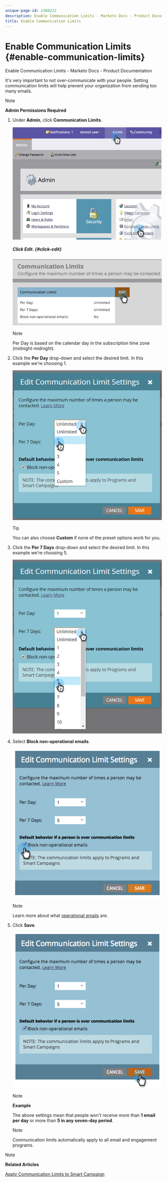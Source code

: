 ```yaml
---
unique-page-id: 2360222
description: Enable Communication Limits - Marketo Docs - Product Documentation
title: Enable Communication Limits
---
```


# Enable Communication Limits {#enable-communication-limits}

Enable Communication Limits - Marketo Docs - Product Documentation

It's very important to not over-communicate with your people. Setting communication limits will help prevent your organization from sending too many emails.

>[!NOTE]
>
>**Admin Permissions Required**

1. Under **Admin**, click **Communication Limits**.

   ![](assets/image2014-9-18-15-3a53-3a37.png)

   ##### Click Edit. {#click-edit}

   ![](assets/image2014-9-18-15-3a53-3a47.png)

   >[!NOTE]
   >
   >
   >Per Day is based on the calendar day in the subscription time zone (midnight-midnight).

1. Click the **Per Day** drop-down and select the desired limit. In this example we're choosing 1.

   ![](assets/three.png)

   >[!TIP]
   >
   >You can also choose **Custom** if none of the preset options work for you.

1. Click the **Per 7 Days** drop-down and select the desired limit. In this example we're choosing 5.

   ![](assets/four.png)

1. Select **Block non-operational emails**.

   ![](assets/five.png)

   >[!NOTE]
   >
   >Learn more about what [operational emails](http://docs.marketo.com/display/DOCS/Make+an+Email+Operational) are.

1. Click **Save**.

   ![](assets/six.png)

   >[!NOTE]
   >
   >**Example**
   >
   >
   >The above settings mean that people won't receive more than **1 email per day** or more than **5 in any seven-day period**.

   >[!NOTE]
   >
   >
   >Communication limits automatically apply to all email and engagement programs.

>[!NOTE]
>
>**Related Articles**
>
>[Apply Communication Limits to Smart Campaign](../../../product-docs/core-marketo-concepts/smart-campaigns/using-smart-campaigns/apply-communication-limits-to-smart-campaign.md)

